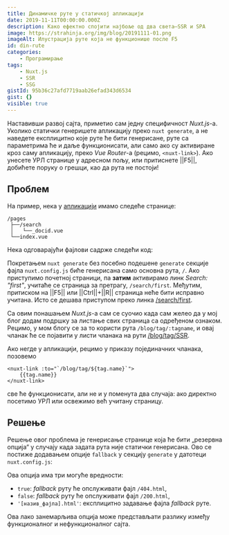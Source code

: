 ```yaml
---
title: Динамичке руте у статичкој апликацији
date: 2019-11-11T00:00:00.000Z
description: Како ефектно спојити најбоље од два света–SSR и SPA
image: https://strahinja.org/img/blog/20191111-01.png
imageAlt: Илустрација руте која не функционише после F5
id: din-rute
categories:
    - Програмирање
tags: 
    - Nuxt.js
    - SSR
    - SSG
gistId: 95b36c27afd7719aab26efad343d6534
gist: {}
visible: true
---
```


Наставивши развој сајта, приметио сам једну специфичност _Nuxt.js_-а. Уколико
статички генеришете апликацију преко `nuxt generate`, а не наведете експлицитно
које руте ће бити генерисане, руте са параметрима ће и даље функционисати, али
само ако су активиране кроз саму апликацију, преко _Vue Router_-а (рецимо,
`<nuxt-link>`). Ако унесете УРЛ странице у адресном пољу, или притиснете ||F5||,
добићете поруку о грешци, као да рута не постоји!

## Проблем

На пример, нека у [апликацији][1] имамо
следеће странице:

```
/pages
 ├──/search
 │   └──_docid.vue
 └──index.vue
```

Нека одговарајући фајлови садрже следећи код:

<blog-gist filename="index.vue"
:gist="gist"></blog-gist>

<blog-gist filename="_docid.vue"
:gist="gist"></blog-gist>

Покретањем `nuxt generate` без посебно подешене `generate` секције фајла
`nuxt.config.js` биће генерисана само основна рута, `/`. Ако приступимо почетној
страници, па **затим** активирамо линк _Search: "first"_, учитаће се страница за
претрагу, `/search/first`. Међутим, притиском на ||F5|| или ||Ctrl||+||R||
страница неће бити исправно учитана. Исто се дешава приступом преко линка
[/search/first][2].

Са овим понашањем _Nuxt.js_-а сам се суочио када сам желео да у мој блог додам
подршку за листање свих страница са одређеном ознаком. Рецимо, у мом блогу се за
то користи рута `/blog/tag/:tagname`, и овај чланак ће се појавити у листи чланака
на рути [/blog/tag/SSR][3].

Ако негде у апликацији, рецимо у приказу појединачних чланака, позовемо

```vue
<nuxt-link :to="`/blog/tag/${tag.name}`">
    {{tag.name}}
</nuxt-link>
```

све ће функционисати, али не и у поменута два случаја: ако директно посетимо УРЛ
или освежимо већ учитану страницу.

## Решење

Решење овог проблема је генерисање странице која ће бити „резервна опција“ у
случају када задата рута није статички генерисана. Ово се постиже додавањем
опције `fallback` у секцију `generate` у датотеци `nuxt.config.js`:

<blog-gist filename="nuxt.config.js"
highlighted-line=15
:gist="gist"></blog-gist>

Ова опција има три могуће вредности:

- `true`: _fallback_ руту ће опслуживати фајл `/404.html`,
- `false`: _fallback_ руту ће опслуживати фајл `/200.html`,
- `'[назив_фајла].html'`: експлицитно задавање фајла _fallback_ руте.

Ова лако занемарљива опција може представљати разлику између функционалног и
нефункционалног сајта.

[1]: https://ssr-dynamic-refresh.netlify.com
[2]: https://ssr-dynamic-refresh.netlify.com/search/first
[3]: https://strahinja.org/blog/tag/SSR

